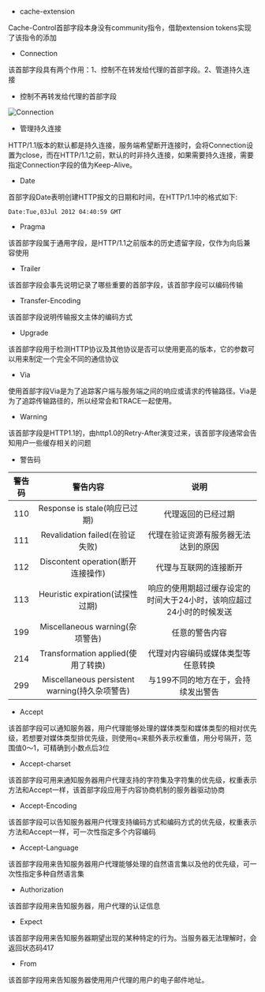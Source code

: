 - cache-extension

Cache-Control首部字段本身没有community指令，借助extension tokens实现了该指令的添加

- Connection

该首部字段具有两个作用：1、控制不在转发给代理的首部字段。2、管道持久连接

- 控制不再转发给代理的首部字段

![Connection](http://laihuamin.oss-cn-beijing.aliyuncs.com/Connection.png)

- 管理持久连接

HTTP/1.1版本的默认都是持久连接，服务端希望断开连接时，会将Connection设置为close，而在HTTP/1.1之前，默认的时非持久连接，如果需要持久连接，需要指定Connection字段的值为Keep-Alive。

- Date

首部字段Date表明创建HTTP报文的日期和时间，在HTTP/1.1中的格式如下:
```
Date:Tue,03Jul 2012 04:40:59 GMT
```

- Pragma

该首部字段属于通用字段，是HTTP/1.1之前版本的历史遗留字段，仅作为向后兼容使用

- Trailer

该首部字段会事先说明记录了哪些重要的首部字段，该首部字段可以编码传输

- Transfer-Encoding

该首部字段说明传输报文主体的编码方式

- Upgrade

该首部字段用于检测HTTP协议及其他协议是否可以使用更高的版本，它的参数可以用来制定一个完全不同的通信协议

- Via

使用首部字段Via是为了追踪客户端与服务端之间的响应或请求的传输路径。Via是为了追踪传输路径的，所以经常会和TRACE一起使用。

- Warning

该首部字段是HTTP1.1的，由http1.0的Retry-After演变过来，该首部字段通常会告知用户一些缓存相关的问题

- 警告码

|警告码|警告内容|说明|
|:--:|:--:|:--:|
|110|Response is stale(响应已过期)|代理返回的已经过期|
|111|Revalidation failed(在验证失败)|代理在验证资源有服务器无法达到的原因|
|112|Discontent operation(断开连接操作)|代理与互联网的连接断开|
|113|Heuristic expiration(试探性过期)|响应的使用期超过缓存设定的时间大于24小时，该响应超过24小时的时候发送
|199|Miscellaneous warning(杂项警告)|任意的警告内容|
|214|Transformation applied(使用了转换)|代理对内容编码或媒体类型等任意转换|
|299|Miscellaneous persistent warning(持久杂项警告)|与199不同的地方在于，会持续发出警告|

- Accept

该首部字段可以通知服务器，用户代理能够处理的媒体类型和媒体类型的相对优先级，若想要对媒体类型排优先级，则使用q=来额外表示权重值，用分号隔开，范围值0～1，可精确到小数点后3位

- Accept-charset

该首部字段可用来通知服务器用户代理支持的字符集及字符集的优先级，权重表示方法和Accept一样，该首部字段应用于内容协商机制的服务器驱动协商

- Accept-Encoding

该首部字段可以告知服务器用户代理支持编码方式和编码方式的优先级，权重表示方法和Accept一样，可一次性指定多个内容编码

- Accept-Language

该首部字段用来告知服务器用户代理能够处理的自然语言集以及他的优先级，可一次性指定多种自然语言集

- Authorization

该首部字段用来告知服务器，用户代理的认证信息

- Expect

该首部字段用来告知服务器期望出现的某种特定的行为。当服务器无法理解时，会返回状态码417

- From

该首部字段用来告知服务器使用用户代理的用户的电子邮件地址。